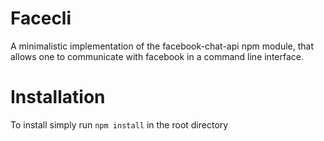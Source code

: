 # Facecli
A minimalistic implementation of the facebook-chat-api npm module, that allows one to communicate with facebook in a command line interface.

# Installation
To install simply run `npm install` in the root directory
